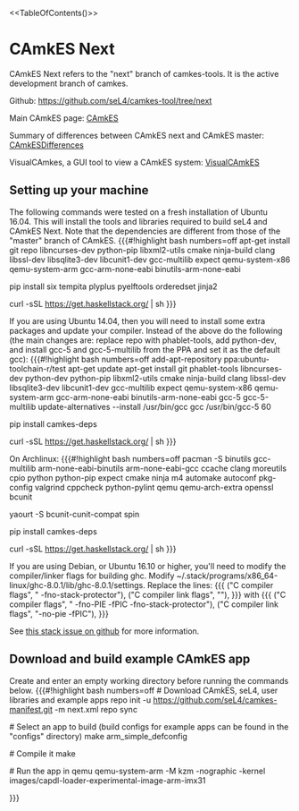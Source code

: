<<TableOfContents()>>

# CAmkES Next


CAmkES Next refers to the "next" branch of camkes-tools. It is the
active development branch of camkes.

Github: <https://github.com/seL4/camkes-tool/tree/next>

Main CAmkES page: [CAmkES](../CAmkES)

Summary of differences between CAmkES next and CAmkES master:
[CAmkESDifferences](../CAmkESDifferences)

VisualCAmkes, a GUI tool to view a CAmkES system: [VisualCAmkES](../VisualCAmkES)

## Setting up your machine


The following commands were tested on a fresh installation of Ubuntu
16.04. This will install the tools and libraries required to build seL4
and CAmkES Next. Note that the dependencies are different from those of
the "master" branch of CAmkES. {{{\#!highlight bash numbers=off apt-get
install git repo libncurses-dev python-pip libxml2-utils cmake
ninja-build clang libssl-dev libsqlite3-dev
libcunit1-dev gcc-multilib expect qemu-system-x86 qemu-system-arm
gcc-arm-none-eabi binutils-arm-none-eabi

pip install six tempita plyplus pyelftools orderedset jinja2

curl -sSL <https://get.haskellstack.org/> | sh }}}

If you are using Ubuntu 14.04, then you will need to install some extra
packages and update your compiler. Instead of the above do the following
(the main changes are: replace repo with phablet-tools, add python-dev,
and install gcc-5 and gcc-5-multilib from the PPA and set it as the
default gcc): {{{\#!highlight bash numbers=off add-apt-repository
ppa:ubuntu-toolchain-r/test apt-get update apt-get install git
phablet-tools libncurses-dev python-dev python-pip libxml2-utils cmake
ninja-build clang libssl-dev
libsqlite3-dev libcunit1-dev gcc-multilib expect qemu-system-x86
qemu-system-arm gcc-arm-none-eabi binutils-arm-none-eabi
gcc-5 gcc-5-multilib update-alternatives --install /usr/bin/gcc gcc
/usr/bin/gcc-5 60

pip install camkes-deps

curl -sSL <https://get.haskellstack.org/> | sh }}}

On Archlinux: {{{\#!highlight bash numbers=off pacman -S binutils
gcc-multilib arm-none-eabi-binutils arm-none-eabi-gcc ccache clang
moreutils cpio python python-pip expect
cmake ninja m4 automake autoconf pkg-config valgrind cppcheck
python-pylint qemu qemu-arch-extra openssl bcunit

yaourt -S bcunit-cunit-compat spin

pip install camkes-deps

curl -sSL <https://get.haskellstack.org/> | sh }}}

If you are using Debian, or Ubuntu 16.10 or higher, you'll need to
modify the compiler/linker flags for building ghc. Modify
\~/.stack/programs/x86_64-linux/ghc-8.0.1/lib/ghc-8.0.1/settings.
Replace the lines: {{{ ("C compiler flags", " -fno-stack-protector"),
("C compiler link flags", ""), }}} with {{{ ("C compiler flags", "
-fno-PIE -fPIC -fno-stack-protector"), ("C compiler link flags",
"-no-pie -fPIC"), }}}

See [this stack issue on github](https://github.com/commercialhaskell/stack/issues/2712) for more information.

## Download and build example CAmkES app


Create and enter an empty working directory before running the commands
below. {{{\#!highlight bash numbers=off \# Download CAmkES, seL4, user
libraries and example apps repo init -u
<https://github.com/seL4/camkes-manifest.git> -m next.xml repo sync

\# Select an app to build (build configs for example apps can be found
in the "configs" directory) make arm_simple_defconfig

\# Compile it make

\# Run the app in qemu qemu-system-arm -M kzm -nographic -kernel
images/capdl-loader-experimental-image-arm-imx31

}}}
